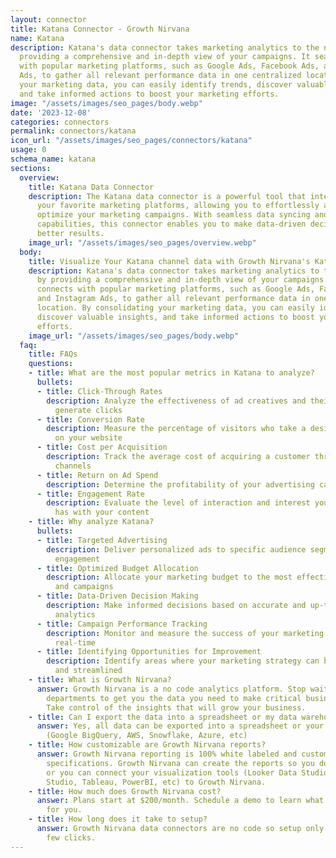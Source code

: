 ```yaml
---
layout: connector
title: Katana Connector - Growth Nirvana
name: Katana
description: Katana's data connector takes marketing analytics to the next level by
  providing a comprehensive and in-depth view of your campaigns. It seamlessly connects
  with popular marketing platforms, such as Google Ads, Facebook Ads, and Instagram
  Ads, to gather all relevant performance data in one centralized location. By consolidating
  your marketing data, you can easily identify trends, discover valuable insights,
  and take informed actions to boost your marketing efforts.
image: "/assets/images/seo_pages/body.webp"
date: '2023-12-08'
categories: connectors
permalink: connectors/katana
icon_url: "/assets/images/seo_pages/connectors/katana"
usage: 0
schema_name: katana
sections:
  overview:
    title: Katana Data Connector
    description: The Katana data connector is a powerful tool that integrates with
      your favorite marketing platforms, allowing you to effortlessly analyze and
      optimize your marketing campaigns. With seamless data syncing and advanced analytics
      capabilities, this connector enables you to make data-driven decisions and achieve
      better results.
    image_url: "/assets/images/seo_pages/overview.webp"
  body:
    title: Visualize Your Katana channel data with Growth Nirvana's Katana Connector
    description: Katana's data connector takes marketing analytics to the next level
      by providing a comprehensive and in-depth view of your campaigns. It seamlessly
      connects with popular marketing platforms, such as Google Ads, Facebook Ads,
      and Instagram Ads, to gather all relevant performance data in one centralized
      location. By consolidating your marketing data, you can easily identify trends,
      discover valuable insights, and take informed actions to boost your marketing
      efforts.
    image_url: "/assets/images/seo_pages/body.webp"
  faq:
    title: FAQs
    questions:
    - title: What are the most popular metrics in Katana to analyze?
      bullets:
      - title: Click-Through Rates
        description: Analyze the effectiveness of ad creatives and their ability to
          generate clicks
      - title: Conversion Rate
        description: Measure the percentage of visitors who take a desired action
          on your website
      - title: Cost per Acquisition
        description: Track the average cost of acquiring a customer through your marketing
          channels
      - title: Return on Ad Spend
        description: Determine the profitability of your advertising campaigns
      - title: Engagement Rate
        description: Evaluate the level of interaction and interest your audience
          has with your content
    - title: Why analyze Katana?
      bullets:
      - title: Targeted Advertising
        description: Deliver personalized ads to specific audience segments for higher
          engagement
      - title: Optimized Budget Allocation
        description: Allocate your marketing budget to the most effective channels
          and campaigns
      - title: Data-Driven Decision Making
        description: Make informed decisions based on accurate and up-to-date marketing
          analytics
      - title: Campaign Performance Tracking
        description: Monitor and measure the success of your marketing campaigns in
          real-time
      - title: Identifying Opportunities for Improvement
        description: Identify areas where your marketing strategy can be optimized
          and streamlined
    - title: What is Growth Nirvana?
      answer: Growth Nirvana is a no code analytics platform. Stop waiting for other
        departments to get you the data you need to make critical business decisions.
        Take control of the insights that will grow your business.
    - title: Can I export the data into a spreadsheet or my data warehouse?
      answer: Yes, all data can be exported into a spreadsheet or your data warehouse
        (Google BigQuery, AWS, Snowflake, Azure, etc)
    - title: How customizable are Growth Nirvana reports?
      answer: Growth Nirvana reporting is 100% white labeled and customized to your
        specifications. Growth Nirvana can create the reports so you don’t have to
        or you can connect your visualization tools (Looker Data Studio/Google Data
        Studio, Tableau, PowerBI, etc) to Growth Nirvana.
    - title: How much does Growth Nirvana cost?
      answer: Plans start at $200/month. Schedule a demo to learn what plan is best
        for you.
    - title: How long does it take to setup?
      answer: Growth Nirvana data connectors are no code so setup only requires a
        few clicks.
---
```

